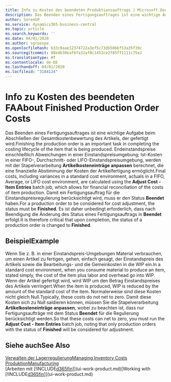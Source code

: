 ```yaml
---
title: Info zu Kosten des beendeten Produktionsauftrags | Microsoft Docs
description: Das Beenden eines Fertigungsauftrages ist eine wichtige Aufgabe beim Abschließen der Gesamtkostenbewertung des Artikels, der gefertigt wird. Endeinstandspreise (Abweichungen in einer Einstandspreisumgebung; Ist-Kosten in einer FIFO-, Durchschnitt- oder LIFO-Einstandspreisumgebung) werden mit der Stapelverarbeitung  Kosten anpassen Lagerreg. fakt berechnet.
author: SorenGP
ms.service: dynamics365-business-central
ms.topic: article
ms.search.keywords: ''
ms.date: 04/01/2020
ms.author: sgroespe
ms.openlocfilehash: b33c0aae12374722a3ef5c73db50bbf53a35f39c
ms.sourcegitcommit: 88e4b30eaf6fa32af0c1452ce2f85ff1111c75e2
ms.translationtype: HT
ms.contentlocale: de-DE
ms.lasthandoff: 04/01/2020
ms.locfileid: "3184124"
---
```

# <a name="about-finished-production-order-costs"></a><span data-ttu-id="f9217-104">Info zu Kosten des beendeten FA</span><span class="sxs-lookup"><span data-stu-id="f9217-104">About Finished Production Order Costs</span></span>
<span data-ttu-id="f9217-105">Das Beenden eines Fertigungsauftrages ist eine wichtige Aufgabe beim Abschließen der Gesamtkostenbewertung des Artikels, der gefertigt wird.</span><span class="sxs-lookup"><span data-stu-id="f9217-105">Finishing the production order is an important task in completing the costing lifecycle of the item that is being produced.</span></span> <span data-ttu-id="f9217-106">Endeinstandspreise einschließlich Abweichungen in einer Einstandspreisumgebung; Ist-Kosten in einer FIFO-, Durchschnitt- oder LIFO-Einstandspreisumgebung, werden mit der Stapelverarbeitung **Artikelkosteneinträge anpassen** berechnet, die eine finanzielle Abstimmung der Kosten der Artikelfertigung ermöglicht.</span><span class="sxs-lookup"><span data-stu-id="f9217-106">Final costs, including variances in a standard cost environment, actuals in a FIFO, Average, or LIFO cost environment, are calculated using the **Adjust Cost - Item Entries** batch job, which allows for financial reconciliation of the costs of item production.</span></span> <span data-ttu-id="f9217-107">Damit ein Fertigungsauftrag für die Einstandspreisregulierung berücksichtigt wird, muss er den Status **Beendet** haben.</span><span class="sxs-lookup"><span data-stu-id="f9217-107">For a production order to be considered for cost adjustment, the status must be **Finished**.</span></span> <span data-ttu-id="f9217-108">Es ist daher unbedingt erforderlich, dass nach Beendigung die Änderung des Status eines Fertigungsauftrags in **Beendet** erfolgt.</span><span class="sxs-lookup"><span data-stu-id="f9217-108">It is therefore critical that upon completion, the status of a production order is changed to **Finished**.</span></span>  

## <a name="example"></a><span data-ttu-id="f9217-109">Beispiel</span><span class="sxs-lookup"><span data-stu-id="f9217-109">Example</span></span>  
 <span data-ttu-id="f9217-110">Wenn Sie z. B. in einer Einstandspreis-Umgebungen Material verbrauchen, um einen Artikel zu fertigen, gehen, einfach gesagt, der Einstandspreis des Artikels sowie die Bearbeitungs- und die Gemeinkosten in die WIP ein.</span><span class="sxs-lookup"><span data-stu-id="f9217-110">In a standard cost environment, when you consume material to produce an item, stated simply, the cost of the item plus labor and overhead go into WIP.</span></span> <span data-ttu-id="f9217-111">Wenn der Artikel gefertigt wird, wird WIP um den Betrag Einstandspreises des Artikels verringert.</span><span class="sxs-lookup"><span data-stu-id="f9217-111">When the item is produced, WIP is reduced by the amount of the standard cost of the item.</span></span> <span data-ttu-id="f9217-112">Normalerweise sind diese Kosten nicht gleich Null.</span><span class="sxs-lookup"><span data-stu-id="f9217-112">Typically, these costs do not net to zero.</span></span> <span data-ttu-id="f9217-113">Damit diese Kosten sich zu Null saldieren können, müssen Sie die Stapelverarbeitung **Artikelkosteneinträge anpassen**, wobei zu beachten ist, dass nur Fertigungsaufträge mit dem Status **Beendet** für die Regulierung berücksichtigt werden.</span><span class="sxs-lookup"><span data-stu-id="f9217-113">So that these costs can net to zero, you must run the **Adjust Cost - Item Entries** batch job, noting that only production orders with the status of **Finished** will be considered for adjustment.</span></span>  

## <a name="see-also"></a><span data-ttu-id="f9217-114">Siehe auch</span><span class="sxs-lookup"><span data-stu-id="f9217-114">See Also</span></span>  
[<span data-ttu-id="f9217-115">Verwalten der Lagerregulierung</span><span class="sxs-lookup"><span data-stu-id="f9217-115">Managing Inventory Costs</span></span>](finance-manage-inventory-costs.md)  
[<span data-ttu-id="f9217-116">Produktion</span><span class="sxs-lookup"><span data-stu-id="f9217-116">Manufacturing</span></span>](production-manage-manufacturing.md)  
<span data-ttu-id="f9217-117">[Arbeiten mit [!INCLUDE[d365fin](includes/d365fin_md.md)]](ui-work-product.md)</span><span class="sxs-lookup"><span data-stu-id="f9217-117">[Working with [!INCLUDE[d365fin](includes/d365fin_md.md)]](ui-work-product.md)</span></span>
